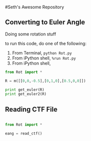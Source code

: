 #Seth's Awesome Repository

## Converting to Euler Angle

Doing some rotation stuff

to run this code, do one of the following:

1. From Terminal, `python Rot.py`
2. From iPython shell, `%run Rot.py`
3. From iPython shell, 

```python
from Rot import *

R = m([[0,0,-0.5],[0,1,0],[0.5,0,0]])

print get_euler(R)
print get_euler2(R)

```

## Reading CTF File

```python

from Rot import *

eang = read_ctf()

```